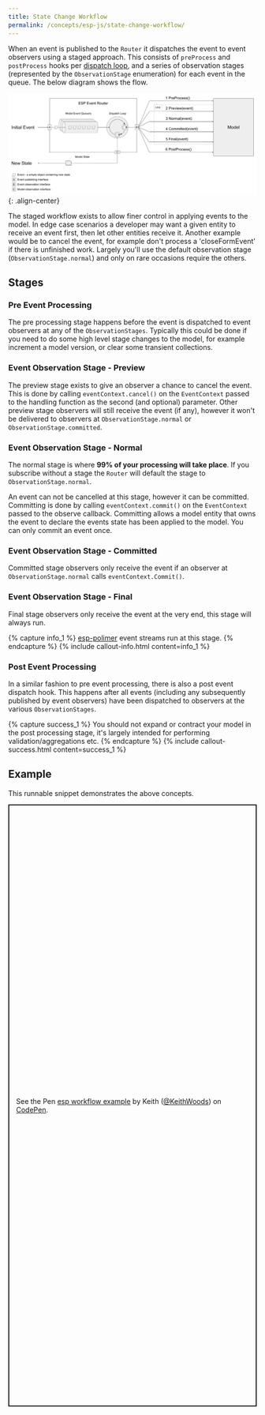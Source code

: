 ```yaml
---
title: State Change Workflow
permalink: /concepts/esp-js/state-change-workflow/
---
```


When an event is published to the `Router` it dispatches the event to event observers using a staged approach.
This consists of `preProcess` and `postProcess` hooks per [dispatch loop](./02-event-router.md#dispatch-loop), and a series of observation stages (represented by the `ObservationStage` enumeration) for each event in the queue.
The below diagram shows the flow.
  
![](../../../images/gslides-state-workflow.png){: .align-center}

The staged workflow exists to allow finer control in applying events to the model.
In edge case scenarios a developer may want a given entity to receive an event first, then let other entities receive it.
Another example would be to cancel the event, for example don't process a 'closeFormEvent' if there is unfinished work.
Largely you'll use the default observation stage (`ObservationStage.normal`) and only on rare occasions require the others.

## Stages

### Pre Event Processing
The pre processing stage happens before the event is dispatched to event observers at any of the `ObservationStages`.
Typically this could be done if you need to do some high level stage changes to the model, for example increment a model version, or clear some transient collections.

### Event Observation Stage - Preview
The preview stage exists to give an observer a chance to cancel the event.
This is done by calling `eventContext.cancel()` on the `EventContext` passed to the handling function as the second (and optional) parameter.
Other preview stage observers will still receive the event (if any), however it won't be delivered to observers at `ObservationStage.normal` or `ObservationStage.committed`.

### Event Observation Stage - Normal
The normal stage is where **99% of your processing will take place**.
If you subscribe without a stage the `Router` will default the stage to `ObservationStage.normal`.

An event can not be cancelled at this stage, however it can be committed.
Committing is done by calling `eventContext.commit()` on the `EventContext` passed to the observe callback.
Committing allows a model entity that owns the event to declare the events state has been applied to the model.
You can only commit an event once.

### Event Observation Stage - Committed
Committed stage observers only receive the event if an observer at  `ObservationStage.normal` calls `eventContext.Commit()`.

### Event Observation Stage - Final
Final stage observers only receive the event at the very end, this stage will always run.

{% capture info_1 %}
[esp-polimer](../02-esp-js-polimer/01-index.md) event streams run at this stage.
{% endcapture %}
{% include callout-info.html content=info_1 %}

### Post Event Processing
In a similar fashion to pre event processing, there is also a post event dispatch hook.
This happens after all events (including any subsequently published by event observers) have been dispatched to observers at the various `ObservationStages`.

{% capture success_1 %}
You should not expand or contract your model in the post processing stage, it's largely intended for performing validation/aggregations etc. 
{% endcapture %}
{% include callout-success.html content=success_1 %}

## Example

This runnable snippet demonstrates the above concepts.

<p class="codepen" data-height="1220" data-theme-id="dark" data-default-tab="js" data-user="KeithWoods" data-slug-hash="NWqqOXJ" style="height: 1220px; box-sizing: border-box; display: flex; align-items: center; justify-content: center; border: 2px solid; margin: 1em 0; padding: 1em;" data-pen-title="esp workflow example">
  <span>See the Pen <a href="https://codepen.io/KeithWoods/pen/NWqqOXJ">
  esp workflow example</a> by Keith (<a href="https://codepen.io/KeithWoods">@KeithWoods</a>)
  on <a href="https://codepen.io">CodePen</a>.</span>
</p>
<script async src="https://static.codepen.io/assets/embed/ei.js"></script>